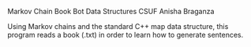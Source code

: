 Markov Chain Book Bot
Data Structures CSUF
Anisha Braganza

Using Markov chains and the standard C++ map data structure, this program reads a book (.txt) in order to learn how to generate sentences.
